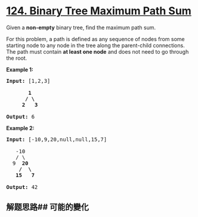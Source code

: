 # [124. Binary Tree Maximum Path Sum](https://leetcode-cn.com/problems/binary-tree-maximum-path-sum/)
Given a **non-empty** binary tree, find the maximum path sum.

For this problem, a path is defined as any sequence of nodes from some starting node to any node in the tree along the parent-child connections. The path must contain **at least one node** and does not need to go through the root.

**Example 1:**


<pre><strong>Input:</strong> [1,2,3]

       <strong>1</strong>
      <strong>/ \</strong>
     <strong>2</strong>   <strong>3</strong>

<strong>Output:</strong> 6
</pre>

**Example 2:**


<pre><strong>Input:</strong> [-10,9,20,null,null,15,7]

   -10
   / \
  9  <strong>20</strong>
    <strong>/  \</strong>
   <strong>15   7</strong>

<strong>Output:</strong> 42
</pre>

## 解题思路## 可能的變化